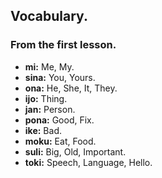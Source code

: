 ## Vocabulary.

### From the first lesson.
- **mi:** Me, My.
- **sina:** You, Yours.
- **ona:** He, She, It, They.
- **ijo:** Thing.
- **jan:** Person.
- **pona:** Good, Fix.
- **ike:** Bad.
- **moku:** Eat, Food.
- **suli:** Big, Old, Important.
- **toki:** Speech, Language, Hello.

